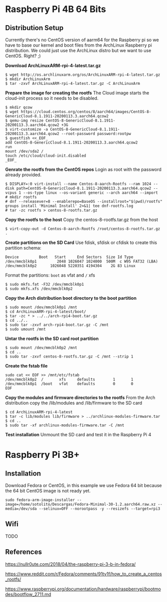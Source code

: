 # Raspberry Pi 4B 64 Bits
## Distribution Setup
Currently there's no CentOS version of aarm64 for the Raspberry pi so we have to base our kernel and boot files from the ArchLinux Raspberry pi distribution.
We could just use the ArchLinux distro but we want to use CentOS. Right? ;)

**Download ArchLinuxARM-rpi-4-latest.tar.gz**
```
$ wget http://os.archlinuxarm.org/os/ArchLinuxARM-rpi-4-latest.tar.gz
$ mkdir ArchLinuxArm
$ tar -zxvf ArchLinuxARM-rpi-4-latest.tar.gz -C ArchLinuxArm
```

**Prepare the image for creating the rootfs**
The Cloud image starts the cloud-init process so it needs to be disabled.

```
$ mkdir qcow
$ wget https://cloud.centos.org/centos/8/aarch64/images/CentOS-8-GenericCloud-8.1.1911-20200113.3.aarch64.qcow2
$ qemu-img resize CentOS-8-GenericCloud-8.1.1911-20200113.3.aarch64.qcow2 +3G
$ virt-customize -a CentOS-8-GenericCloud-8.1.1911-20200113.3.aarch64.qcow2 --root-password password:rootpw
$ guestfish <<_EOF_
add CentOS-8-GenericCloud-8.1.1911-20200113.3.aarch64.qcow2
run
mount /dev/sda2 /
touch /etc/cloud/cloud-init.disabled
_EOF_
```

**Genrate the rootfs from the CentOS repos**
Login as root with the password already provided.

```
$ DISPLAY=:0 virt-install --name Centos-8-aarch-Rootfs --ram 1024 --disk path=CentOS-8-GenericCloud-8.1.1911-20200113.3.aarch64.qcow2 --vcpus 1 --os-type linux --os-variant generic --arch aarch64 --import
# mkdir rootfs
# dnf --releasever=8 --enablerepo=BaseOS --installroot="$(pwd)/rootfs" groups install 'Minimal Install' 2>&1| tee dnf-rootfs.log
# tar -zc rootfs > centos-8-rootfs.tar.gz
```

**Copy the rootfs to the host**
Copy the centos-8-rootfs.tar.gz from the host

```
$ virt-copy-out -d Centos-8-aarch-Rootfs /root/centos-8-rootfs.tar.gz .
```

**Create partitions on the SD Card**
Use fdisk, sfdisk or cfdisk to create this partition schema:

```
Device         Boot   Start     End Sectors  Size Id Type
/dev/mmcblk0p1         2048 1026047 1024000  500M  c W95 FAT32 (LBA)
/dev/mmcblk0p2      1026048 5220351 4194304    2G 83 Linux
```

Format the partitions: `boot` as vfat and `/` xfs

```
$ sudo mkfs.fat -F32 /dev/mmcblk0p1
$ sudo mkfs.xfs /dev/mmcblk0p2
```

**Copy the Arch distribution boot directory to the boot partition**
```
$ sudo mount /dev/mmcblk0p1 /mnt
$ cd ArchLinuxARM-rpi-4-latest/boot/
$ tar -zc * > ../../arch-rpi4-boot.tar.gz
$ cd ../..
$ sudo tar -zxvf arch-rpi4-boot.tar.gz -C /mnt 
$ sudo umount /mnt
```

**Untar the rootfs in the SD card root partition**

```
$ sudo mount /dev/mmcblk0p2 /mnt
$ cd ..
$ sudo tar -zxvf centos-8-rootfs.tar.gz -C /mnt --strip 1
```

**Create the fstab file**
```
sudo cat << EOF >> /mnt/etc/fstab
/dev/mmcblk0p2  /       xfs     defaults        1       1
/dev/mmcblk0p1  /boot   vfat    defaults        0       0
EOF
```


**Copy the modules and firmware directories to the rootfs**
From the Arch distribution copy the /lib/modules and /lib/firmware to the SD card

```
$ cd ArchLinuxARM-rpi-4-latest
$ tar -c lib/modules lib/firmware > ../archlinux-modules-firmware.tar
$ cd ..
$ sudo tar -xf archlinux-modules-firmware.tar -C /mnt
```

**Test installation**
Unmount the SD card and test it in the Raspberry Pi 4


# Raspberry Pi 3B+

## Installation
Download Fedora or CentOS, in this example we use Fedora 64 bit because the 64 bit CentOS image is not ready yet.

```
sudo fedora-arm-image-installer --image=/home/sotolito/Descargas/Fedora-Minimal-30-1.2.aarch64.raw.xz --media=/dev/sda --selinux=OFF --norootpass -y --resizefs --target=rpi3
```

## Wifi

TODO


## References
https://nullr0ute.com/2018/04/the-raspberry-pi-3-b-in-fedora/

https://www.reddit.com/r/Fedora/comments/91tv1f/how_to_create_a_centos_rootfs/

https://www.raspberrypi.org/documentation/hardware/raspberrypi/bootmodes/bootflow_2711.md
